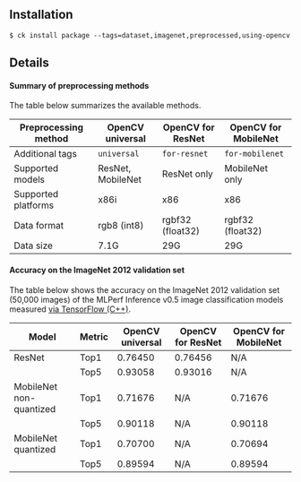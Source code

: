 ## Installation

```
$ ck install package --tags=dataset,imagenet,preprocessed,using-opencv
```

## Details

#### Summary of preprocessing methods

The table below summarizes the available methods.

| Preprocessing method    | OpenCV universal  | OpenCV for ResNet | OpenCV for MobileNet |
|-|-|-|-|
| Additional tags         | `universal`       | `for-resnet`      | `for-mobilenet`      |
| Supported models        | ResNet, MobileNet | ResNet only       | MobileNet only       |
| Supported platforms     | x86i              | x86               | x86                  |
| Data format             | rgb8 (int8)       | rgbf32 (float32)  | rgbf32 (float32)     |
| Data size               | 7.1G              | 29G               | 29G                  |



#### Accuracy on the ImageNet 2012 validation set

The table below shows the accuracy on the ImageNet 2012 validation set
(50,000 images) of the MLPerf Inference v0.5 image classification models measured [via TensorFlow (C++)](https://github.com/mlperf/inference/tree/master/v0.5/classification_and_detection/optional_harness_ck/classification/tf-cpp).

| Model                   | Metric | OpenCV universal | OpenCV for ResNet | OpenCV for MobileNet |
|-|-|-|-|-|
| ResNet                  |  Top1  | 0.76450          | 0.76456           | N/A                  |
|                         |  Top5  | 0.93058          | 0.93016           | N/A                  |
| MobileNet non-quantized |  Top1  | 0.71676          | N/A               | 0.71676              |
|                         |  Top5  | 0.90118          | N/A               | 0.90118              |
| MobileNet quantized     |  Top1  | 0.70700          | N/A               | 0.70694              |
|                         |  Top5  | 0.89594          | N/A               | 0.89594              |
